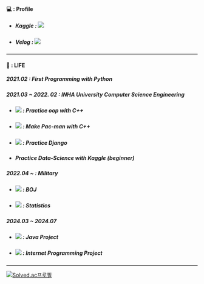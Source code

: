 #### :computer: : Profile 
* ##### Kaggle :  <a href="https://www.kaggle.com/qkrdyddnr"><img src="https://img.shields.io/badge/Kaggle-20BEFF?style=flat-square&logo=Kaggle&logoColor=blue"/></a>

* ##### Velog : <a href="https://velog.io/@yongukpark"><img src="https://img.shields.io/badge/Velog-20C997?style=flat-square&logo=Velog&logoColor=white"/></a>
---

#### :seedling: : LIFE 
#####  2021.02 : First Programming with Python
#####  2021.03 ~ 2022. 02 : INHA University Computer Science Engineering
* ##### <a href="https://github.com/yongukpark/oop"><img src="https://img.shields.io/badge/Github-181717?style=flat-square&logo=Github&logoColor=white"/></a> : Practice oop with C++
* ##### <a href="https://github.com/yongukpark/Pac-man"><img src="https://img.shields.io/badge/Github-181717?style=flat-square&logo=Github&logoColor=white"/></a> : Make Pac-man with C++
* ##### <a href="https://github.com/yongukpark/pybo"><img src="https://img.shields.io/badge/Github-181717?style=flat-square&logo=Github&logoColor=white"/></a> : Practice Django
* ##### Practice Data-Science with Kaggle (beginner)
##### 2022.04 ~ : Military
* ##### <a href="https://github.com/yongukpark/BOJ"><img src="https://img.shields.io/badge/Github-181717?style=flat-square&logo=Github&logoColor=white"/></a> : BOJ
* ##### <a href="https://velog.io/@yongukpark/series/Statistics"><img src="https://img.shields.io/badge/Velog-20C997?style=flat-square&logo=Velog&logoColor=white"/></a> : Statistics
##### 2024.03 ~ 2024.07
* ##### <a href="https://github.com/yongukpark/NewsManageProgram"><img src="https://img.shields.io/badge/Github-181717?style=flat-square&logo=Github&logoColor=white"/></a> : Java Project
* ##### <a href="https://github.com/yongukpark/Typing-Practice"><img src="https://img.shields.io/badge/Velog-20C997?style=flat-square&logo=Velog&logoColor=white"/></a> : Internet Programming Project
---
[![Solved.ac프로필](http://mazassumnida.wtf/api/v2/generate_badge?boj=tkzj02)](https://solved.ac/tkzj02)
